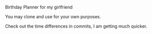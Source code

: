 Birthday Planner for my girlfriend

You may clone and use for your own purposes.

Check out the time differences in commits, I am getting much quicker.
